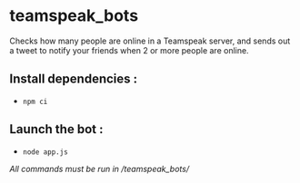 # teamspeak_bots
Checks how many people are online in a Teamspeak server, and sends
out a tweet to notify your friends when 2 or more people are online.

## Install dependencies :
   - `npm ci`

## Launch the bot :
   - `node app.js`

*All commands must be run in /teamspeak_bots/*
